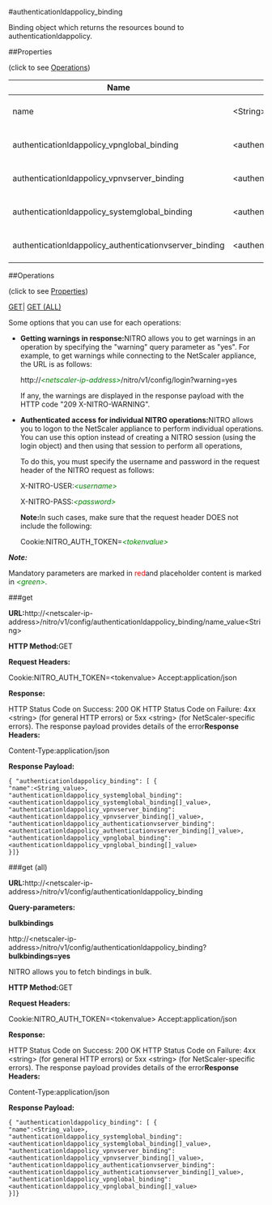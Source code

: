 #authenticationldappolicy_binding

Binding object which returns the resources bound to authenticationldappolicy.


##Properties 
<span>(click to see [Operations](#opera))</span>


<table><thead><tr><th>Name</th><th>Data Type</th><th>Permissions</th><th>Description</th></tr></thead><tbody><tr><td>name</td><td>&lt;String></td><td>Read-write</td><td>Name of the LDAP policy.<br>Minimum length = 1</td></tr><tr><td>authenticationldappolicy_vpnglobal_binding</td><td>&lt;authenticationldappolicy_vpnglobal_binding[]></td><td>Read-only</td><td>vpnglobal that can be bound to authenticationldappolicy.</td></tr><tr><td>authenticationldappolicy_vpnvserver_binding</td><td>&lt;authenticationldappolicy_vpnvserver_binding[]></td><td>Read-only</td><td>vpnvserver that can be bound to authenticationldappolicy.</td></tr><tr><td>authenticationldappolicy_systemglobal_binding</td><td>&lt;authenticationldappolicy_systemglobal_binding[]></td><td>Read-only</td><td>systemglobal that can be bound to authenticationldappolicy.</td></tr><tr><td>authenticationldappolicy_authenticationvserver_binding</td><td>&lt;authenticationldappolicy_authenticationvserver_binding[]></td><td>Read-only</td><td>authenticationvserver that can be bound to authenticationldappolicy.</td></tr></tbody></table>
##Operations 
<span>(click to see [Properties](#prope))</span>


[GET]()| [GET (ALL)](#ge)


Some options that you can use for each operations:
<ul><li><p><b>Getting warnings in response:</b>NITRO allows you to get warnings in an operation by specifying the "warning" query parameter as "yes". For example, to get warnings while connecting to the NetScaler appliance, the URL is as follows:</p><p>http://<span style="color:green;font-style:italic;">&lt;netscaler-ip-address&gt;</span>/nitro/v1/config/login?warning=yes</p><p>If any, the warnings are displayed in the response payload with the HTTP code "209 X-NITRO-WARNING".</p></li><li><p><b>Authenticated access for individual NITRO operations:</b>NITRO allows you to logon to the NetScaler appliance to perform individual operations. You can use this option instead of creating a NITRO session (using the login object) and then using that session to perform all operations,</p><p>To do this, you must specify the username and password in the request header of the NITRO request as follows:</p><p>X-NITRO-USER:<span style="color:green;font-style:italic;">&lt;username&gt;</span></p><p>X-NITRO-PASS:<span style="color:green;font-style:italic;">&lt;password&gt;</span></p><p><b>Note:</b>In such cases, make sure that the request header DOES not include the following:</p><p>Cookie:NITRO_AUTH_TOKEN=<span style="color:green;font-style:italic;">&lt;tokenvalue&gt;</span></p></li></ul>



***Note:*** 
Mandatory parameters are marked in <span style="color:#FF0000;">red</span>and placeholder content is marked in <span style="color:green;font-style:italic">&lt;green&gt;</span>.

###get



<b>URL:</b>http://&lt;netscaler-ip-address&gt;/nitro/v1/config/authenticationldappolicy_binding/name_value&lt;String&gt;
<b>HTTP Method:</b>GET
<b>Request Headers:</b>

Cookie:NITRO_AUTH_TOKEN=&lt;tokenvalue&gt;Accept:application/json

<b>Response:</b>
HTTP Status Code on Success: 200 OKHTTP Status Code on Failure: 4xx &lt;string&gt; (for general HTTP errors) or 5xx &lt;string&gt; (for NetScaler-specific errors). The response payload provides details of the error<b>Response Headers:</b>

Content-Type:application/json

<b>Response Payload: </b>```{ "authenticationldappolicy_binding": [ {"name":<String_value>,"authenticationldappolicy_systemglobal_binding":<authenticationldappolicy_systemglobal_binding[]_value>,"authenticationldappolicy_vpnvserver_binding":<authenticationldappolicy_vpnvserver_binding[]_value>,"authenticationldappolicy_authenticationvserver_binding":<authenticationldappolicy_authenticationvserver_binding[]_value>,"authenticationldappolicy_vpnglobal_binding":<authenticationldappolicy_vpnglobal_binding[]_value>}]}```



###get (all)



<b>URL:</b>http://&lt;netscaler-ip-address&gt;/nitro/v1/config/authenticationldappolicy_binding
<b>Query-parameters:</b>
<b>bulkbindings</b>
http://&lt;netscaler-ip-address&gt;/nitro/v1/config/authenticationldappolicy_binding?<b>bulkbindings=yes</b>
NITRO allows you to fetch bindings in bulk.



<b>HTTP Method:</b>GET
<b>Request Headers:</b>

Cookie:NITRO_AUTH_TOKEN=&lt;tokenvalue&gt;Accept:application/json

<b>Response:</b>
HTTP Status Code on Success: 200 OKHTTP Status Code on Failure: 4xx &lt;string&gt; (for general HTTP errors) or 5xx &lt;string&gt; (for NetScaler-specific errors). The response payload provides details of the error<b>Response Headers:</b>

Content-Type:application/json

<b>Response Payload: </b>```{ "authenticationldappolicy_binding": [ {"name":<String_value>,"authenticationldappolicy_systemglobal_binding":<authenticationldappolicy_systemglobal_binding[]_value>,"authenticationldappolicy_vpnvserver_binding":<authenticationldappolicy_vpnvserver_binding[]_value>,"authenticationldappolicy_authenticationvserver_binding":<authenticationldappolicy_authenticationvserver_binding[]_value>,"authenticationldappolicy_vpnglobal_binding":<authenticationldappolicy_vpnglobal_binding[]_value>}]}```



